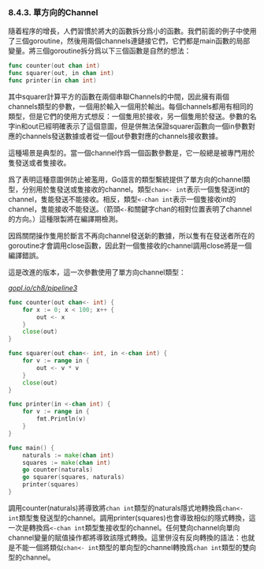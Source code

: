 ### 8.4.3. 單方向的Channel

隨着程序的增長，人們習慣於將大的函數拆分爲小的函數。我們前面的例子中使用了三個goroutine，然後用兩個channels連鏈接它們，它們都是main函數的局部變量。將三個goroutine拆分爲以下三個函數是自然的想法：

```Go
func counter(out chan int)
func squarer(out, in chan int)
func printer(in chan int)
```

其中squarer計算平方的函數在兩個串聯Channels的中間，因此擁有兩個channels類型的參數，一個用於輸入一個用於輸出。每個channels都用有相同的類型，但是它們的使用方式想反：一個隻用於接收，另一個隻用於發送。參數的名字in和out已經明確表示了這個意圖，但是併無法保證squarer函數向一個in參數對應的channels發送數據或者從一個out參數對應的channels接收數據。

這種場景是典型的。當一個channel作爲一個函數參數是，它一般總是被專門用於隻發送或者隻接收。

爲了表明這種意圖併防止被濫用，Go語言的類型繫統提供了單方向的channel類型，分别用於隻發送或隻接收的channel。類型`chan<- int`表示一個隻發送int的channel，隻能發送不能接收。相反，類型`<-chan int`表示一個隻接收int的channel，隻能接收不能發送。（箭頭`<-`和關鍵字chan的相對位置表明了channel的方向。）這種限製將在編譯期檢測。

因爲關閉操作隻用於斷言不再向channel發送新的數據，所以隻有在發送者所在的goroutine才會調用close函數，因此對一個隻接收的channel調用close將是一個編譯錯誤。

這是改進的版本，這一次參數使用了單方向channel類型：

<u><i>gopl.io/ch8/pipeline3</i></u>
```Go
func counter(out chan<- int) {
	for x := 0; x < 100; x++ {
		out <- x
	}
	close(out)
}

func squarer(out chan<- int, in <-chan int) {
	for v := range in {
		out <- v * v
	}
	close(out)
}

func printer(in <-chan int) {
	for v := range in {
		fmt.Println(v)
	}
}

func main() {
	naturals := make(chan int)
	squares := make(chan int)
	go counter(naturals)
	go squarer(squares, naturals)
	printer(squares)
}
```

調用counter(naturals)將導致將`chan int`類型的naturals隱式地轉換爲`chan<- int`類型隻發送型的channel。調用printer(squares)也會導致相似的隱式轉換，這一次是轉換爲`<-chan int`類型隻接收型的channel。任何雙向channel向單向channel變量的賦值操作都將導致該隱式轉換。這里併沒有反向轉換的語法：也就是不能一個將類似`chan<- int`類型的單向型的channel轉換爲`chan int`類型的雙向型的channel。


